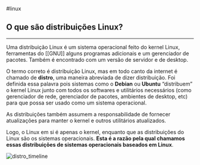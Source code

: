 #linux 

## O que são distribuições Linux?
---
Uma distribuição Linux é um sistema operacional feito do kernel Linux, ferramentas do [[GNU]] alguns programas adicionais e um gerenciador de pacotes. Também é encontrado com um versão de servidor e de desktop.

O termo correto é distribuição Linux, mas em todo canto da internet é chamado de **distro**, uma maneira abreviada de dizer distribuição. Foi definida essa palavra pois sistemas como o **Debian** ou **Ubuntu** “distribuem” o kernel Linux junto com todos os softwares e utilitários necessários (como gerenciador de rede, gerenciador de pacotes, ambientes de desktop, etc) para que possa ser usado como um sistema operacional.

As distribuições também assumem a responsabilidade de fornecer atualizações para manter o kernel e outros utilitários atualizados.

Logo, o Linux em si é apenas o kernel, enquanto que as distribuições do Linux são os sistemas operacionais. **Esta é a razão pela qual chamamos essas distribuições de sistemas operacionais baseados em Linux**.


![distro_timeline](https://external-content.duckduckgo.com/iu/?u=http%3A%2F%2Fwww.cyberciti.biz%2Ftips%2Fwp-content%2Fuploads%2F2007%2F06%2F44218-linuxdistrotimeline-7.2.png&f=1&nofb=1&ipt=57ca03e6209ed2a04f581659e8f7afa1a0a3319ac819fe3c6dddd6e9169e426e&ipo=images)